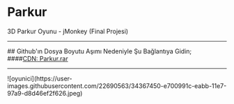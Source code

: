# Parkur
3D Parkur Oyunu - jMonkey (Final Projesi)
<hr>
## Github'ın Dosya Boyutu Aşımı Nedeniyle Şu Bağlantıya Gidin;
<br>
####<a href="https://selimdoyranli.com/cdn/Parkur.rar" target="_blank">CDN: Parkur.rar</a>
<hr>
![oyunici](https://user-images.githubusercontent.com/22690563/34367450-e700991c-eabb-11e7-97a9-d8d46ef2f626.jpeg)

